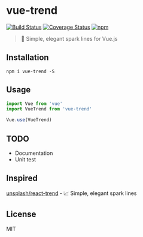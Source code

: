 # vue-trend
[![Build Status](https://travis-ci.org/QingWei-Li/vue-trend.svg?branch=master)](https://travis-ci.org/QingWei-Li/vue-trend)
[![Coverage Status](https://coveralls.io/repos/github/QingWei-Li/vue-trend/badge.svg?branch=master)](https://coveralls.io/github/QingWei-Li/vue-trend?branch=master)
[![npm](https://img.shields.io/npm/v/vue-trend.svg)](https://www.npmjs.com/package/vue-trend)

> 🌈 Simple, elegant spark lines for Vue.js

## Installation
```shell
npm i vue-trend -S
```

## Usage
```javascript
import Vue from 'vue'
import VueTrend from 'vue-trend'

Vue.use(VueTrend)
```

## TODO
- Documentation
- Unit test

## Inspired

[unsplash/react-trend](https://github.com/unsplash/react-trend) - 📈 Simple, elegant spark lines

## License
MIT
